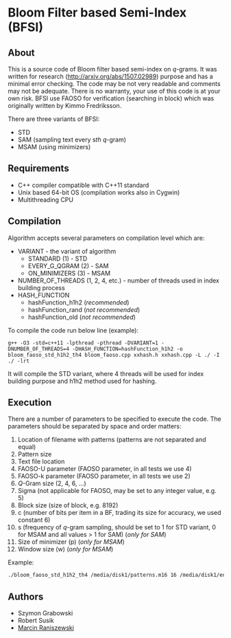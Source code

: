 # Bloom Filter based Semi-Index (BFSI)

## About

This is a source code of Bloom filter based semi-index on *q*-grams. It was written for research (http://arxiv.org/abs/1507.02989) purpose and has a minimal error checking. The code may be not very readable and comments may not be adequate. There is no warranty, your use of this code is at your own risk. BFSI use FAOSO for verification (searching in block) which was originally written by Kimmo Fredriksson.

There are three variants of BFSI:
* STD
* SAM (sampling text every s*th* *q*-gram)
* MSAM (using minimizers)

## Requirements

* C++ compiler compatible with C++11 standard
* Unix based 64-bit OS (compilation works also in Cygwin)
* Multithreading CPU



## Compilation

Algorithm accepts several parameters on compilation level which are:
* VARIANT - the variant of algorithm
  * STANDARD (1) - STD
  * EVERY_G_QGRAM (2) - SAM
  * ON_MINIMIZERS (3) - MSAM
* NUMBER_OF_THREADS (1, 2, 4, etc.) - number of threads used in index building process
* HASH_FUNCTION
  * hashFunction_h1h2 (*recommended*)
  * hashFunction_rand (*not recommended*)
  * hashFunction_old (*not recommended*)

To compile the code run below line (example):

```shell
g++ -O3 -std=c++11 -lpthread -pthread -DVARIANT=1 -DNUMBER_OF_THREADS=4 -DHASH_FUNCTION=hashFunction_h1h2 -o bloom_faoso_std_h1h2_th4 bloom_faoso.cpp xxhash.h xxhash.cpp -L ./ -I ./ -lrt 
```

It will compile the STD variant, where 4 threads will be used for index building purpose and h1h2 method used for hashing.


## Execution

There are a number of parameters to be specified to execute the code. The parameters should be separated by space and order matters:

1. Location of filename with patterns (patterns are not separated and equal)
2. Pattern size
3. Text file location
4. FAOSO-U parameter (FAOSO parameter, in all tests we use 4)
5. FAOSO-k parameter (FAOSO parameter, in all tests we use 2)
6. *Q*-Gram size (2, 4, 6, ...)
7. Sigma (not applicable for FAOSO, may be set to any integer value, e.g. 5)
8. Block size (size of block, e.g. 8192)
9. c (number of bits per item in a BF, trading its size for accuracy, we used constant 6)
10. s (frequency of *q*-gram sampling, should be set to 1 for STD variant, 0 for MSAM and all values > 1 for SAM) (*only for SAM*)
11. Size of minimizer (p) (*only for MSAM*)
12. Window size (w) (*only for MSAM*)

Example:
```bash
./bloom_faoso_std_h1h2_th4 /media/disk1/patterns.m16 16 /media/disk1/english.200MB 8 2 6 5 8192 6 1 0 0
```

## Authors

* Szymon Grabowski
* Robert Susik
* [Marcin Raniszewski](https://github.com/mranisz)
